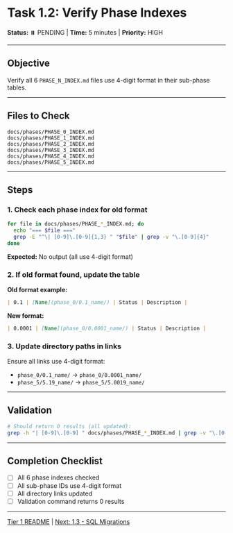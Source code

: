 # Task 1.2: Verify Phase Indexes

**Status:** ⏸️ PENDING | **Time:** 5 minutes | **Priority:** HIGH

---

## Objective

Verify all 6 `PHASE_N_INDEX.md` files use 4-digit format in their sub-phase tables.

---

## Files to Check

```
docs/phases/PHASE_0_INDEX.md
docs/phases/PHASE_1_INDEX.md
docs/phases/PHASE_2_INDEX.md
docs/phases/PHASE_3_INDEX.md
docs/phases/PHASE_4_INDEX.md
docs/phases/PHASE_5_INDEX.md
```

---

## Steps

### 1. Check each phase index for old format

```bash
for file in docs/phases/PHASE_*_INDEX.md; do
  echo "=== $file ==="
  grep -E "^\| [0-9]\.[0-9]{1,3} " "$file" | grep -v "\.[0-9]{4}"
done
```

**Expected:** No output (all use 4-digit format)

### 2. If old format found, update the table

**Old format example:**
```markdown
| 0.1 | [Name](phase_0/0.1_name/) | Status | Description |
```

**New format:**
```markdown
| 0.0001 | [Name](phase_0/0.0001_name/) | Status | Description |
```

### 3. Update directory paths in links

Ensure all links use 4-digit format:
- `phase_0/0.1_name/` → `phase_0/0.0001_name/`
- `phase_5/5.19_name/` → `phase_5/5.0019_name/`

---

## Validation

```bash
# Should return 0 results (all updated):
grep -h "| [0-9]\.[0-9] " docs/phases/PHASE_*_INDEX.md | grep -v "\.[0-9]{4}"
```

---

## Completion Checklist

- [ ] All 6 phase indexes checked
- [ ] All sub-phase IDs use 4-digit format
- [ ] All directory links updated
- [ ] Validation command returns 0 results

---

[Tier 1 README](README.md) | [Next: 1.3 - SQL Migrations](11-update-sql-migrations.md)
